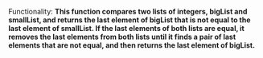 Functionality: **This function compares two lists of integers, bigList and smallList, and returns the last element of bigList that is not equal to the last element of smallList. If the last elements of both lists are equal, it removes the last elements from both lists until it finds a pair of last elements that are not equal, and then returns the last element of bigList.**